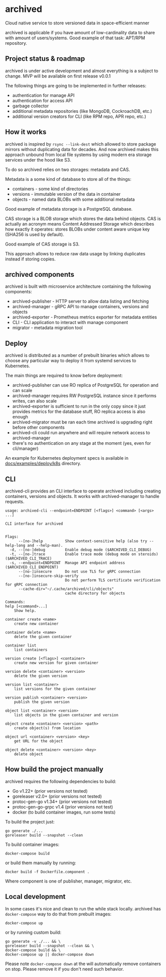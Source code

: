 # archived

Cloud native service to store versioned data in space-efficient manner

archived is applicable if you have amount of low-cardinality data to share
with amount of users/systems. Good example of that task: APT/RPM repository.

## Project status & roadmap

archived is under active development and almost everything is a subject
to change. MVP will be available on first release v0.0.1

The following things are going to be implemented in further releases:

* authentication for manage API
* authentication for access API
* garbage collector
* additional metadata repositories (like MongoDB, CockroachDB, etc.)
* additional version creators for CLI (like RPM repo, APR repo, etc.)

## How it works

archived is inspired by `rsync --link-dest` which allowed to store package
mirrors without duplicating data for decades. And now archived makes this
approach unbound from local file systems by using modern era storage services
under the hood like S3.

To do so archived relies on two storages: metadata and CAS.

Metadata is a some kind of database to store all of the things:

* containers - some kind of directories
* versions - immutable version of the data in container
* objects - named data BLOBs with some additional metadata

Good example of metadata storage is a PostgreSQL database.

CAS storage is a BLOB storage which stores the data behind objects.
CAS is actually an acronym means Content Addressed Storage which describes
how exactly it operates: stores BLOBs under content aware unique key (SHA256
is used by default).

Good example of CAS storage is S3.

This approach allows to reduce raw data usage by linking duplicates instead
if storing copies.

## archived components

archived is built with microservice architecture containing the following
components:

* archived-publisher - HTTP server to allow data listing and fetching
* archived-manager - gRPC API to manage containers, versions and objects
* archived-exporter - Prometheus metrics exporter for metadata entities
* CLI - CLI application to interact with manage component
* migrator - metadata migration tool

## Deploy

archived is distributed as a number of prebuilt binaries which allows to choose
any particular way to deploy it from systemd services to Kubernetes.

The main things are required to know before deployment:

* archived-publisher can use RO replica of PostgreSQL for operation
    and can scale
* archived-manager requires RW PostgreSQL instance since it performs
    writes, can also scale
* archived-exporter is sufficient to run in the only copy since it just
    provides metrics for the database stuff, RO replica access is also enough
* archived-migrator must be ran each time archived is upgrading right before
    other components
* archived-cli could run anywhere and will require network access to
    archived-manager
* there's no authentication on any stage at the moment (yes, even for
    cli/manager)

An example for Kubernetes deployment specs is available in
[docs/examples/deploy/k8s](docs/examples/deploy/k8s) directory.

## CLI

archived-cli provides an CLI interface to operate archived including creating
containers, versions and objects. It works with archived-manager to handle
requests.

```shell
usage: archived-cli --endpoint=ENDPOINT [<flags>] <command> [<args> ...]

CLI interface for archived


Flags:
      --[no-]help          Show context-sensitive help (also try --help-long and --help-man).
  -d, --[no-]debug         Enable debug mode ($ARCHIVED_CLI_DEBUG)
  -t, --[no-]trace         Enable trace mode (debug mode on steroids) ($ARCHIVED_CLI_TRACE)
  -s, --endpoint=ENDPOINT  Manage API endpoint address ($ARCHIVED_CLI_ENDPOINT)
      --[no-]insecure      Do not use TLS for gRPC connection
      --[no-]insecure-skip-verify
                           Do not perform TLS certificate verification for gRPC connection
      --cache-dir="~/.cache/archived/cli/objects"
                           cache directory for objects

Commands:
help [<command>...]
    Show help.

container create <name>
    create new container

container delete <name>
    delete the given container

container list
    list containers

version create [<flags>] <container>
    create new version for given container

version delete <container> <version>
    delete the given version

version list <container>
    list versions for the given container

version publish <container> <version>
    publish the given version

object list <container> <version>
    list objects in the given container and version

object create <container> <version> <path>
    create object(s) from location

object url <container> <version> <key>
    get URL for the object

object delete <container> <version> <key>
    delete object
```

## How build the project manually

archived requires the following dependencies to build:

* Go v1.22+ (prior versions not tested)
* goreleaser v2.0+ (prior versions not tested)
* protoc-gen-go v1.34+ (prior versions not tested)
* protoc-gen-go-grpc v1.4 (prior versions not test)
* docker (to build container images, run some tests)

To build the project just:

```shell
go generate ./...
goreleaser build --snapshot --clean
```

To build container images:

```shell
docker-compose build
```

or build them manually by running:

```shell
docker build -f Dockerfile.component .
```

Where component is one of publisher, manager, migrator, etc.

## Local development

In some cases it's nice and clean to run the while stack locally.
archived has `docker-compose` way to do that from prebuilt images:

```shell
docker-compose up
```

or by running custom build:

```shell
go generate -v ./... && \
goreleaser build --snapshot --clean && \
docker-compose build && \
docker-compose up || docker-compose down
```

Please note `docker-compose down` at the will automatically remove
containers on stop. Please remove it if you don't need such behavior.
